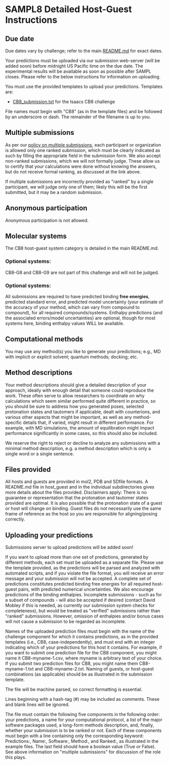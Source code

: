# SAMPL8 Detailed Host-Guest Instructions

## Due date

Due dates vary by challenge; refer to the main [README.md](https://github.com/samplchallenges/SAMPL8/blob/master/README.md) for exact dates.

Your predictions must be uploaded via our submission web-server (will be added soon) before midnight US Pacific time on the due date. The experimental results will be available as soon as possible after SAMPL closes. Please refer to the below instructions for information on uploading.

You must use the provided templates to upload your predictions. Templates are:
- [CB8_submission.txt](https://github.com/samplchallenges/SAMPL8/tree/master/host_guest/CB8/CB8_submission.txt) for the Isaacs CB8 challenge

File names must begin with "CB8" (as in the template files) and be followed by an underscore or dash.
The remainder of the filename is up to you.

## Multiple submissions

As per our [policy on multiple submissions](https://samplchallenges.github.io/roadmap/submissions/), each participant or organization is allowed only one ranked submission, which must be clearly indicated as such by filling the appropriate field in the submission form. We also accept non-ranked submissions, which we will not formally judge. These allow us to certify that your calculations were done without knowing the answers, but do not receive formal ranking, as discussed at the link above.

If multiple submissions are incorrectly provided as "ranked" by a single participant, we will judge only one of them; likely this will be the first submitted, but it may be a random submission.

## Anonymous participation

Anonymous participation is not allowed.

## Molecular systems

The CB8 host-guest system category is detailed in the main README.md.  

### Optional systems:
CB8-G8 and CB8-G9 are not part of this challenge and will not be judged. 

### Optional systems:
All submissions are required to have predicted binding **free energies**, predicted standard error,
and predicted model uncertainty (your estimate of the accuracy of your method, which can vary from compound to compound), for all required compounds/systems. Enthalpy predictions (and the associated errors/model uncertainties) are optional, though for most systems here, binding enthalpy values WILL be available.

## Computational methods

You may use any method(s) you like to generate your predictions; e.g., MD with implicit or explicit solvent; quantum methods; docking; etc.

## Method descriptions

Your method descriptions should give a detailed description of your approach, ideally with enough detail that someone could reproduce the work. These often serve to allow researchers to coordinate on why calculations which seem similar performed quite different in practice, so you should be sure to address how you generated poses, selected protonation states and tautomers if applicable, dealt with counterions, and various other aspects that might be important, as well as any method-specific details that, if varied, might result in different performance. For example, with MD simulations, the amount of equilibration might impact performance significantly in some cases, so this should also be included.

We reserve the right to reject or decline to analyze any submissions with a minimal method description, e.g. a method description which is only a single word or a single sentence.

## Files provided

All hosts and guests are provided in mol2, PDB and SDfile formats. A README.md file in host_guest and in the individual subdirectories gives more details about the files provided. Disclaimers apply: There is no guarantee or representation that the protonation and tautomer states provided are optimal. It is also possible that the protonation state of a guest or host will change on binding. Guest files do not necessarily use the same frame of reference as the host so you are responsible for aligning/posing correctly.

## Uploading your predictions

Submissions server to upload predictions will be added soon!

If you want to upload more than one set of predictions, generated by different methods, each set must be uploaded as a separate file. Please use the template provided, as the predictions will be parsed and analyzed with automated scripts, and if you violate the file format, you will receive an error message and your submission will not be accepted. A complete set of predictions constitutes predicted binding free energies for all required host-guest pairs, with predicted numerical uncertainties. We also encourage predictions of the binding enthalpies. Incomplete submissions - such as for a subset of compounds - will also be accepted if desired (contact David Mobley if this is needed, as currently our submission system checks for completeness), but would be treated as "verified" submissions rather than "ranked" submissions. However, omission of enthalpies and/or bonus cases will not cause a submission to be regarded as incomplete.

Names of the uploaded prediction files must begin with the name of the challenge component for which it contains predictions, as in the provided templates (i.e., CB8, case-independently), and must end with an integer indicating which of your predictions for this host it contains. For example, if you want to submit one prediction file for the CB8 component, you might name it CB8-myname-1.csv, where myname is arbitrary text of your choice. If you submit two prediction files for CB8, you might name them CB8-myname-1.txt and CB8-myname-2.txt. Naming of guests, or host-guest combinations (as applicable) should be as illustrated in the submission template.

The file will be machine parsed, so correct formatting is essential.

Lines beginning with a hash-tag (#) may be included as comments. These and blank lines will be ignored.

The file must contain the following five components in the following order: your predictions, a name for your computational protocol, a list of the major software packages used, a long-form methods description, and, finally, whether your submission is to be ranked or not. Each of these components must begin with a line containing only the corresponding keyword: Predictions:, Name:, Software:, Method:, and Ranked:, as illustrated in the example files. The last field should have a boolean value (True or False). See above information on "multiple submissions" for discussion of the role this plays.
